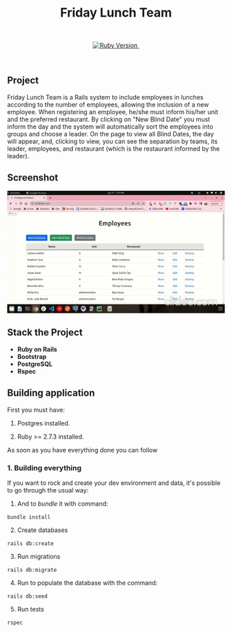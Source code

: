 <h1 align="center">Friday Lunch Team</h1>
<br>

<p align="center">
  <a href="https://ruby-doc.org/core-3.0.1/">
    <img alt="Ruby Version" src="https://img.shields.io/badge/Ruby-3.0.1 -green.svg" target="_blank">
  </a>
  <a href="https://guides.rubyonrails.org/6_1_release_notes.html">
    <img alt="" src="https://img.shields.io/badge/Rails-~> 6.1.5-blue.svg" target="_blank">
  </a>
</p>

<br>

## Project

Friday Lunch Team is a Rails system to include employees in lunches according to the number of employees, allowing the inclusion of a new employee. When registering an employee, he/she must inform his/her unit and the preferred restaurant. By clicking on "New Blind Date" you must inform the day and the system will automatically sort the employees into groups and choose a leader. On the page to view all Blind Dates, the day will appear, and, clicking to view, you can see the separation by teams, its leader, employees, and restaurant (which is the restaurant informed by the leader).

## Screenshot
![](https://github.com/RaquelLima7/friday_lunch_team/blob/master/app/assets/images/friday-lunch-team.gif)
## Stack the Project

- **Ruby on Rails**
- **Bootstrap**
- **PostgreSQL**
- **Rspec**

## Building application

First you must have:

1. Postgres installed.

2. Ruby >= 2.7.3 installed.

As soon as you have everything done you can follow

### 1. Building everything

If you want to rock and create your dev environment and data, it's possible to go through the usual way:

1. And to *bundle* it with command:
```
bundle install
```

2. Create databases
```
rails db:create
```

3. Run migrations
```
rails db:migrate
```
4. Run to populate the database with the command:

```
rails db:seed
```

5. Run tests

```
rspec
```
